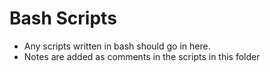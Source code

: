 # Bash Scripts

- Any scripts written in bash should go in here.
- Notes are added as comments in the scripts in this folder
